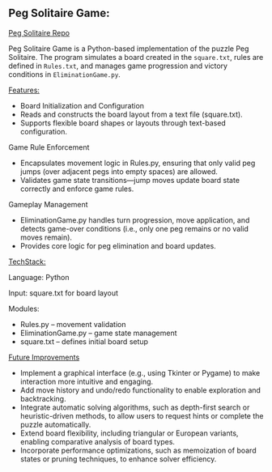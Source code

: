 ## Peg Solitaire Game: 

[Peg Solitaire Repo](https://github.com/sigreipel/PegSolitaireGame)

Peg Solitaire Game is a Python-based implementation of the puzzle Peg Solitaire. The program simulates a board created in the `square.txt`, rules are defined in `Rules.txt`, and manages game progression and victory conditions in `EliminationGame.py`.

<ins>Features:</ins>

- Board Initialization and Configuration
- Reads and constructs the board layout from a text file (square.txt).
- Supports flexible board shapes or layouts through text-based configuration.

Game Rule Enforcement

- Encapsulates movement logic in Rules.py, ensuring that only valid peg jumps (over adjacent pegs into empty spaces) are allowed.
- Validates game state transitions—jump moves update board state correctly and enforce game rules.

Gameplay Management

- EliminationGame.py handles turn progression, move application, and detects game-over conditions (i.e., only one peg remains or no valid moves remain).
- Provides core logic for peg elimination and board updates.

<ins>TechStack:</ins>

Language: Python

Input: square.txt for board layout

Modules:

- Rules.py – movement validation
- EliminationGame.py – game state management
- square.txt – defines initial board setup

<ins>Future Improvements</ins>

- Implement a graphical interface (e.g., using Tkinter or Pygame) to make interaction more intuitive and engaging.
- Add move history and undo/redo functionality to enable exploration and backtracking.
- Integrate automatic solving algorithms, such as depth-first search or heuristic-driven methods, to allow users to request hints or complete the puzzle automatically.
- Extend board flexibility, including triangular or European variants, enabling comparative analysis of board types.
- Incorporate performance optimizations, such as memoization of board states or pruning techniques, to enhance solver efficiency.

